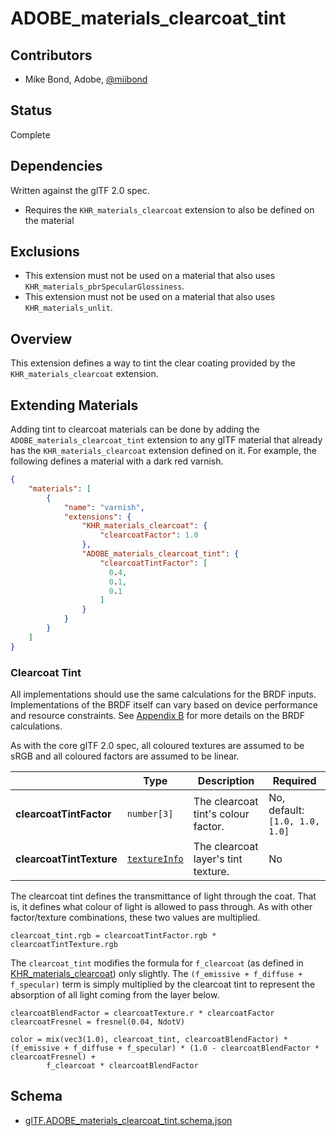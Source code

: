 # ADOBE\_materials\_clearcoat\_tint

## Contributors

- Mike Bond, Adobe, [@miibond](https://twitter.com/miibond)

## Status

Complete

## Dependencies

Written against the glTF 2.0 spec.
- Requires the `KHR_materials_clearcoat` extension to also be defined on the material

## Exclusions

- This extension must not be used on a material that also uses `KHR_materials_pbrSpecularGlossiness`.
- This extension must not be used on a material that also uses `KHR_materials_unlit`.

## Overview

This extension defines a way to tint the clear coating provided by the `KHR_materials_clearcoat` extension.

## Extending Materials

Adding tint to clearcoat materials can be done by adding the `ADOBE_materials_clearcoat_tint` extension to any glTF material that already has the `KHR_materials_clearcoat` extension defined on it.  For example, the following defines a material with a dark red varnish.

```json
{
    "materials": [
        {
            "name": "varnish",
            "extensions": {
                "KHR_materials_clearcoat": {
                    "clearcoatFactor": 1.0
                },
                "ADOBE_materials_clearcoat_tint": {
                    "clearcoatTintFactor": [
                      0.4,
                      0.1,
                      0.1
                    ]
                }
            }
        }
    ]
}
```

### Clearcoat Tint

All implementations should use the same calculations for the BRDF inputs. Implementations of the BRDF itself can vary based on device performance and resource constraints. See [Appendix B](https://registry.khronos.org/glTF/specs/2.0/glTF-2.0.html#appendix-b-brdf-implementation) for more details on the BRDF calculations.

As with the core glTF 2.0 spec, all coloured textures are assumed to be sRGB and all coloured factors are assumed to be linear.

|                                  | Type                                                                            | Description                            | Required             |
|----------------------------------|---------------------------------------------------------------------------------|----------------------------------------|----------------------|
|**clearcoatTintFactor**    | `number[3]`                                                                                       | The clearcoat tint's colour factor.  | No, default: `[1.0, 1.0, 1.0]`   |
|**clearcoatTintTexture**   | [`textureInfo`](https://registry.khronos.org/glTF/specs/2.0/glTF-2.0.html#reference-textureinfo)  | The clearcoat layer's tint texture.  | No                               |

The clearcoat tint defines the transmittance of light through the coat. That is, it defines what colour of light is allowed to pass through. As with other factor/texture combinations, these two values are multiplied.
```
clearcoat_tint.rgb = clearcoatTintFactor.rgb * clearcoatTintTexture.rgb
```
The `clearcoat_tint` modifies the formula for `f_clearcoat` (as defined in [KHR_materials_clearcoat](/extensions/2.0/Khronos/KHR_materials_clearcoat/README.md)) only slightly. The `(f_emissive + f_diffuse + f_specular)` term is simply multiplied by the clearcoat tint to represent the absorption of all light coming from the layer below.

```
clearcoatBlendFactor = clearcoatTexture.r * clearcoatFactor
clearcoatFresnel = fresnel(0.04, NdotV)

color = mix(vec3(1.0), clearcoat_tint, clearcoatBlendFactor) * (f_emissive + f_diffuse + f_specular) * (1.0 - clearcoatBlendFactor * clearcoatFresnel) +
        f_clearcoat * clearcoatBlendFactor
```

## Schema

- [glTF.ADOBE_materials_clearcoat_tint.schema.json](schema/glTF.ADOBE_materials_clearcoat_tint.schema.json)
 
